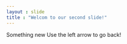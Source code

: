 ```yaml
---
layout : slide
title : "Welcom to our second slide!"
---
```

Something new
Use the left arrow to go back!
